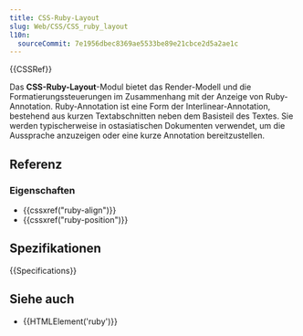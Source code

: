 ```yaml
---
title: CSS-Ruby-Layout
slug: Web/CSS/CSS_ruby_layout
l10n:
  sourceCommit: 7e1956dbec8369ae5533be89e21cbce2d5a2ae1c
---
```


{{CSSRef}}

Das **CSS-Ruby-Layout**-Modul bietet das Render-Modell und die Formatierungssteuerungen im Zusammenhang mit der Anzeige von Ruby-Annotation. Ruby-Annotation ist eine Form der Interlinear-Annotation, bestehend aus kurzen Textabschnitten neben dem Basisteil des Textes. Sie werden typischerweise in ostasiatischen Dokumenten verwendet, um die Aussprache anzuzeigen oder eine kurze Annotation bereitzustellen.

## Referenz

### Eigenschaften

- {{cssxref("ruby-align")}}
- {{cssxref("ruby-position")}}

## Spezifikationen

{{Specifications}}

## Siehe auch

- {{HTMLElement('ruby')}}
